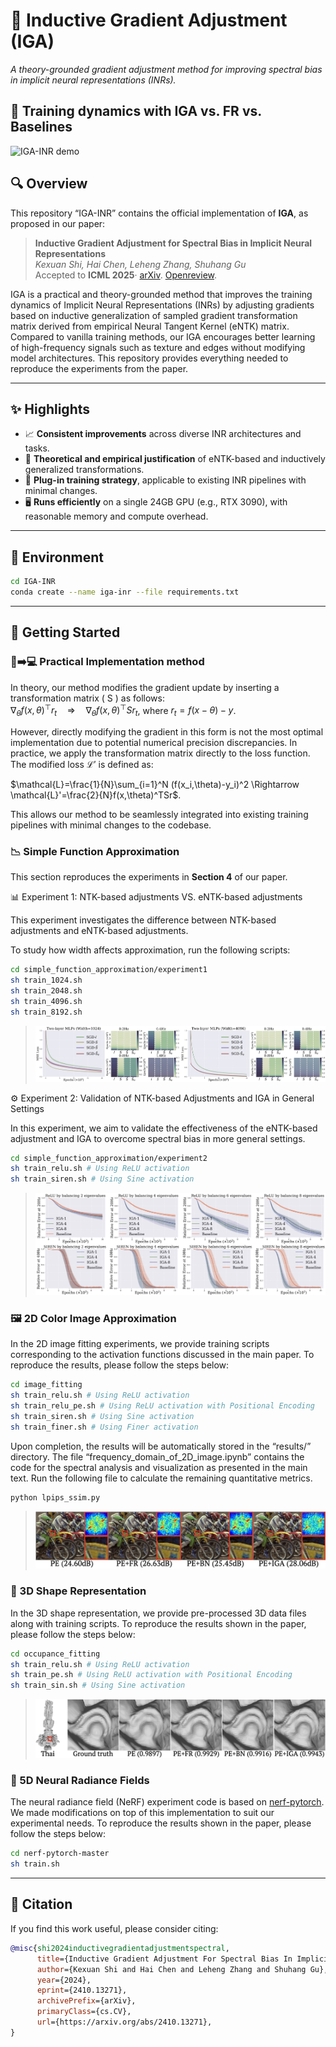 # 🧠 Inductive Gradient Adjustment (IGA)  
*A theory-grounded gradient adjustment method for improving spectral bias in implicit neural representations (INRs).*

## 🎥 Training dynamics with IGA vs. FR vs. Baselines
![IGA-INR demo](figures/visualization.gif)

## 🔍 Overview

This repository “IGA-INR” contains the official implementation of **IGA**, as proposed in our paper: 
> **Inductive Gradient Adjustment for Spectral Bias in Implicit Neural Representations**<br>
> *Kexuan Shi, Hai Chen, Leheng Zhang, Shuhang Gu*   
> Accepted to **ICML 2025**·  [arXiv](https://arxiv.org/abs/2410.13271). [Openreview](https://openreview.net/forum?id=pYMZQtkp3F).

IGA is a practical and theory-grounded method that improves the training dynamics of Implicit Neural Representations (INRs) by adjusting gradients based on inductive generalization of sampled gradient transformation matrix derived from empirical Neural Tangent Kernel (eNTK) matrix. Compared to vanilla training methods, our IGA encourages better learning of high-frequency signals such as texture and edges without modifying model architectures. This repository provides everything needed to reproduce the experiments from the paper.

---
## ✨ Highlights

- 📈 **Consistent improvements** across diverse INR architectures and tasks.
- 🔬 **Theoretical and empirical justification** of eNTK-based and inductively generalized transformations.
- 🧩 **Plug-in training strategy**, applicable to existing INR pipelines with minimal changes.
- 🖥️ **Runs efficiently** on a single 24GB GPU (e.g., RTX 3090), with reasonable memory and compute overhead.

---
## 🧰 Environment
```bash
cd IGA-INR
conda create --name iga-inr --file requirements.txt

```
---
## 🚀 Getting Started
### 🧠➡️💻 Practical Implementation method

In theory, our method modifies the gradient update by inserting a transformation matrix \( S \) as follows:  
$\nabla_{\theta} f(x, \theta)^\top r_t \quad \Rightarrow \quad \nabla_{\theta} f(x, \theta)^\top S r_t$, where $r_t=f(x-\theta)-y$.

However, directly modifying the gradient in this form is not the most optimal implementation due to potential numerical precision discrepancies. In practice, we apply the transformation matrix directly to the loss function. The modified loss $\mathcal{L}'$ is defined as:

$\mathcal{L}=\frac{1}{N}\sum_{i=1}^N (f(x_i,\theta)-y_i)^2 \Rightarrow \mathcal{L}'=\frac{2}{N}f(x,\theta)^TSr$.

This allows our method to be seamlessly integrated into existing training pipelines with minimal changes to the codebase. 
### 📉 Simple Function Approximation
This section reproduces the experiments in **Section 4** of our paper.

📊 Experiment 1: NTK-based adjustments VS. eNTK-based adjustments

This experiment investigates the difference between NTK-based adjustments and eNTK-based adjustments.

To study how width affects approximation, run the following scripts:
```bash
cd simple_function_approximation/experiment1
sh train_1024.sh
sh train_2048.sh
sh train_4096.sh
sh train_8192.sh
```
> <img  src="figures/exp1_1_paper_large_colorbar.jpg">

⚙️ Experiment 2: Validation of NTK-based Adjustments and IGA in General Settings

In this experiment, we aim to validate the effectiveness of the eNTK-based adjustment and IGA to overcome spectral bias in more general settings.

```bash
cd simple_function_approximation/experiment2
sh train_relu.sh # Using ReLU activation
sh train_siren.sh # Using Sine activation
```
> <img  src="figures/exp_1_2_line_paper.jpg">

### 🖼️ 2D Color Image Approximation
In the 2D image fitting experiments, we provide training scripts corresponding to the activation functions discussed in the main paper. To reproduce the results, please follow the steps below:

```bash
cd image_fitting
sh train_relu.sh # Using ReLU activation
sh train_relu_pe.sh # Using ReLU activation with Positional Encoding
sh train_siren.sh # Using Sine activation
sh train_finer.sh # Using Finer activation
```

Upon completion, the results will be automatically stored in the “results/” directory. The file “frequency_domain_of_2D_image.ipynb” contains the code for the spectral analysis and visualization as presented in the main text.
Run the following file to calculate the remaining quantitative metrics.

```bash
python lpips_ssim.py
```
> <img  src="figures/exp_2_1_icml.jpeg">

### 🗿 3D Shape Representation

In the 3D shape representation, we provide pre-processed 3D data files along with training scripts. To reproduce the results shown in the paper, please follow the steps below:

```bash
cd occupance_fitting
sh train_relu.sh # Using ReLU activation
sh train_pe.sh # Using ReLU activation with Positional Encoding
sh train_sin.sh # Using Sine activation
```
> <img  src="figures/exp_3_1_icml.jpeg">

### 📸 5D Neural Radiance Fields

The neural radiance field (NeRF) experiment code is based on [nerf-pytorch](https://github.com/yenchenlin/nerf-pytorch). We made modifications on top of this implementation to suit our experimental needs. To reproduce the results shown in the paper, please follow the steps below:

```bash
cd nerf-pytorch-master
sh train.sh
```

---
## 📄 Citation

If you find this work useful, please consider citing:

```bibtex
@misc{shi2024inductivegradientadjustmentspectral,
      title={Inductive Gradient Adjustment For Spectral Bias In Implicit Neural Representations}, 
      author={Kexuan Shi and Hai Chen and Leheng Zhang and Shuhang Gu},
      year={2024},
      eprint={2410.13271},
      archivePrefix={arXiv},
      primaryClass={cs.CV},
      url={https://arxiv.org/abs/2410.13271}, 
}
```
